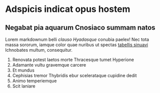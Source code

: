 # Adspicis indicat opus hostem

## Negabat pia aquarum Cnosiaco summam natos

Lorem markdownum belli *clauso Hyadasque* conubia paelex! Nec tota massa
sororum, iamque color quae nuribus ut spectas [tabellis
sinuavi](http://tonitrua.org/) Ichnobates multum, consequitur.

1. Renovata potest laetos morte Thracesque tumet Hyperione
2. Adamante vultu gravemque carcere
3. Et mundus
4. Cephisias tremor Thybridis ebur scelerataque cupidine dedit
5. Animo temperiemque
6. Scit laniare